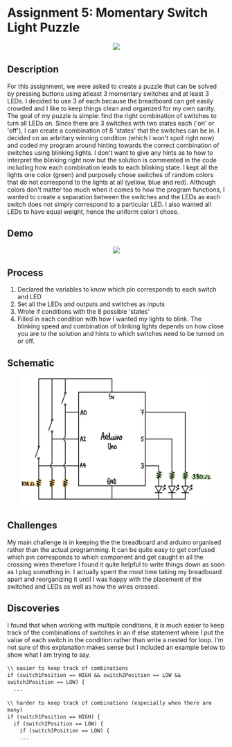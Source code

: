 # Assignment 5: Momentary Switch Light Puzzle

<p align="center">
  <img src="image1.png" width="450">
</p>

## Description
For this assignment, we were asked to create a puzzle that can be solved by pressing buttons using atleast 3 momentary switches and at least 3 LEDs. I decided to use 3 of each because the breadboard can get easily crowded and I like to keep things clean and organized for my own sanity. The goal of my puzzle is simple: find the right combination of switches to turn all LEDs on. Since there are 3 switches with two states each ('on' or 'off'), I can create a combination of 8 'states' that the switches can be in. I decided on an arbritary winning condition (which I won't spoil right now) and coded my program around hinting towards the correct combination of switches using blinking lights. I don't want to give any hints as to how to interpret the blinking right now but the solution is commented in the code including how each combination leads to each blinking state. I kept all the lights one color (green) and purposely chose switches of random colors that do not correspond to the lights at all (yellow, blue and red). Although colors don't matter too much when it comes to how the program functions, I wanted to create a separation between the switches and the LEDs as each switch does not simply correspond to a particular LED. I also wanted all LEDs to have equal weight, hence the uniform color I chose.

## Demo
<p align="center">
  <img src="feb9_demo.gif" width="520">
</p>

## Process
1. Declared the variables to know which pin corresponds to each switch and LED
2. Set all the LEDs and outputs and switches as inputs
3. Wrote if conditions with the 8 possible 'states'
4. Filled in each condition with how I wanted my lights to blink. The blinking speed and combination of blinking lights depends on how close you are to the solution and hints to which switches need to be turned on or off.

## Schematic
<p align="center">
  <img src="schematic.png" width="450">
</p>

## Challenges
My main challenge is in keeping the the breadboard and arduino organised rather than the actual programming. It can be quite easy to get confused which pin corresponds to which component and get caught in all the crossing wires therefore I found it quite helpful to write things down as soon as I plug something in. I actually spent the most time taking my breadboard apart and reorganizing it until I was happy with the placement of the switched and LEDs as well as how the wires crossed.

## Discoveries
I found that when working with multiple conditions, it is much easier to keep track of the combinations of switches in an if else statement where I put the value of each switch in the condition rather than write a nested for loop. I'm not sure of this explanation makes sense but I included an example below to show what I am trying to say.

```Arduino
\\ easier to keep track of combinations
if (switch1Position == HIGH && switch2Position == LOW && switch3Position == LOW) {
  ...

\\ harder to keep track of combinations (especially when there are many)
if (switch1Position == HIGH) {
  if (switch2Position == LOW) {
    if (switch3Position == LOW) {
    ...

```

